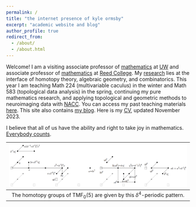 ```yaml
---
permalink: /
title: "the internet presence of kyle ormsby"
excerpt: "academic website and blog"
author_profile: true
redirect_from: 
  - /about/
  - /about.html
---
```


Welcome! I am a visiting associate professor of [mathematics](https://math.washington.edu/) at [UW](https://www.washington.edu/) and associate professor of [mathematics](https://www.reed.edu/math/) at [Reed College](https://www.reed.edu/). My [research](/research/) lies at the interface of homotopy theory, algebraic geometry, and combinatorics. This year I am teaching Math 224 (multivariable caculus) in the winter and Math 583 (topological data analysis) in the spring, continuing my pure mathematics research, and applying topological and geometric methods to neuroimaging data with [NACC](https://naccdata.org/). You can access my past teaching materials [here](/teaching/). This site also contains [my blog](/blog/). Here is my [CV](/files/cv_ormsby.pdf), updated November 2023.

I believe that all of us have the ability and right to take joy in mathematics. [Everybody counts](https://www.ams.org/publications/journals/notices/201610/rnoti-p1164.pdf).

| ![The homotopy groups of $\mathrm{TMF}_0(5)$.](/images/tmf05.png) |
| :--: |
| The homotopy groups of $\mathrm{TMF}_0(5)$ are given by this $\delta^4$-periodic pattern. |